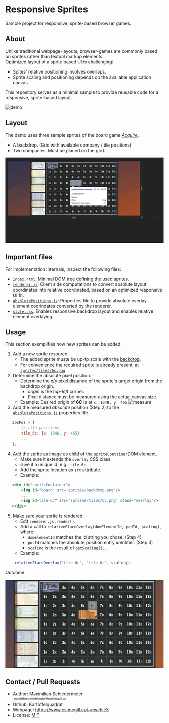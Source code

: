 # Responsive Sprites

Sample project for responsive, sprite-based browser games.

## About

Unlike traditional webpage-layouts, browser-games are commonly based on sprites rather than textual markup elements.  
Optimized layout of a sprite based UI is challenging:

 * Spites' relative positioning involves overlaps.
 * Sprite scaling and positioning depends on the available application canvas.

This repository serves as a minimal sample to provide reusable code for a responsive, sprite-based layout.

![demo](markdown/demo.gif)

## Layout

The demo uses three sample sprites of the board game *[Acquire](https://boardgamegeek.com/boardgame/5/acquire)*.

 * A backdrop. (Grid with available company / tile positions)
 * Two companies. Must be placed on the grid.

![elements](markdown/elements.gif)

## Important files

For implementation internals, inspect the following files:

 * [```index.html```](index.html): Minimal DOM tree defining the used sprites.
 * [```renderer.js```](renderer.js): Client side computations to convert absolute layout coordinates into relative coordinated, based on an optimized responsive UI fit.
 * [```absolutePositions.js```](absolutePositions.js): Properties file to provide absolute overlay element coorindates converted by the renderer.
 * [```style.css```](style.css): Enables responsive backdrop layout and enables relative element overlaying.

## Usage

This section exemplifies how new sprites can be added.

 1. Add a new sprite resource.
    * The added sprite muste be up-tp scale with the [backdrop](sprites/backdrop.png).
    * For convenience the required sprite is already present, at [```sprites/tiles/6c.png```](sprites/tiles/6c.png)
 2. Determine the absolute pixel position.
    * Determine the x/y pixel distance of the sprite's target origin from the backdrop origin.
      * *origin* is the *top-left* corner.
      * Pixel distance must be measured using the actual canvas size.
    * Example: Desired origin of **6C** is at ```x: 1648, y: 465```
![measure](markdown/measure.gif)
 3. Add the measured *absolute* position (Step 2) to the [```absolutePositions.js```](absolutePositions.js) properties file.
```javascript
   absPos = {
       // tile positions
       tile_6c: {x: 1648, y: 465}
       ...
   };
```
 4. Add the sprite as image as child of the ```spriteContainer```DOM element.
    * Make sure it extends the ```overlay``` CSS class.
    * Give it a unique id, e.g.: ```tile-6c```.
    * Add the sprite location as ```src``` attribute.
    * Example:  
```html
   <div id="spriteContainer">
       <img id="board" src='sprites/backdrop.png'/>
       ...
       <img id=tile-6c" src='sprites/tiles/6c.png' class="overlay"/>
   </div>
```
 5. Make sure your sprite is rendered.
    * Edit ```renderer.js:render()```.
    * Add a call to ```relativePlaceOverlay(domElementId, podId, scaling)```, where:
      * ```domElementId``` matches the id string you chose. (Step 4)
      * ```posId``` matches the absolute position entry identifier. (Step 3)
      * ```scaling``` is the result of ```getScaling();```.
    * Example:  
```javascript
    relativePlaceOverlay('tile-6c', 'tile_6c', scaling);
```

Outcome:  

![extrasprite](markdown/extrasprite.png)

## Contact / Pull Requests

 * Author: Maximilian Schiedermeier ![email](markdown/email.png)
 * Github: Kartoffelquadrat
 * Webpage: https://www.cs.mcgill.ca/~mschie3
 * License: [MIT](https://opensource.org/licenses/MIT)
